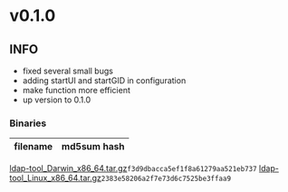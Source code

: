 # v0.1.0

## INFO
- fixed several small bugs
- adding startUI and startGID in configuration
- make function more efficient
- up version to 0.1.0

### Binaries

filename | md5sum hash
-------- | -----------
[ldap-tool_Darwin_x86_64.tar.gz](https://github.com/badassops/ldap-tool-go/releases/download/v0.1.0/ldap-tool_Darwin_x86_64.tar.gz)`f3d9dbacca5ef1f8a61279aa521eb737`
[ldap-tool_Linux_x86_64.tar.gz](https://github.com/badassops/ldap-tool-go/releases/download/v0.1.0/ldap-tool_Linux_x86_64.tar.gz)`2383e58206a2f7e73d6c7525be3ffaa9`
